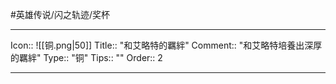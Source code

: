 #英雄传说/闪之轨迹/奖杯 

---

Icon:: ![[铜.png|50]]
Title:: "和艾略特的羈絆"
Comment:: "和艾略特培養出深厚的羈絆"
Type:: "铜"
Tips:: ""
Order:: 2

---